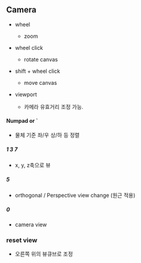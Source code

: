 ## Camera

- wheel
  - zoom
- wheel click
  - rotate canvas
- shift + wheel click
  - move canvas



- viewport
  - 카메라 유효거리 조정 가능.



#### Numpad or `

- 물체 기준 좌/우 상/하 등 정렬

##### 1 3 7

- x, y, z축으로 뷰

##### 5

- orthogonal / Perspective view change (원근 적용)

##### 0

- camera view



### reset view

- 오른쪽 위의 뷰큐브로 조정